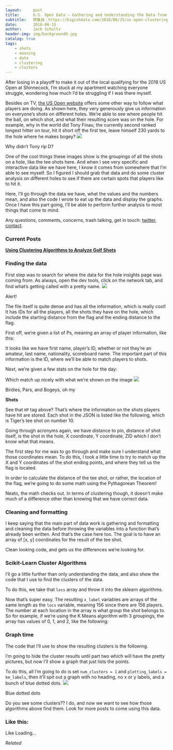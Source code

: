 ```yaml
---
layout:     post
title:      U.S. Open Data — Gathering and Understanding the Data from 2018 Shinnecock
subtitle:   转载自：https://bigishdata.com/2018/06/15/us-open-clustering-part-1-gathering-and-understanding-the-data/
date:       2018-06-15
author:     Jack Schultz
header-img: img/background0.jpg
catalog: true
tags:
    - shots
    - meaning
    - data
    - clustering
    - clusters
---
```


After losing in a playoff to make it out of the local qualifying for the 2018 US Open at Shinnecock, I’m stuck at my apartment watching everyone struggle, wondering how much I’d be struggling if I was there myself.

Besides on TV, [the US Open website](http://www.usopen.com/course.html) offers some other way to follow what players are doing. As shown here, they very generously give us information on everyone’s shots on different holes. We’re able to see where people hit the ball, on which shot, and what their resulting score was on the hole. For example, why in the world did Tony Finau, the currently second ranked longest hitter on tour, hit it short off the first tee, leave himself 230 yards to the hole where he makes bogey?
![](https://bigishdata.files.wordpress.com/2018/06/screen-shot-2018-06-15-at-2-12-03-pm.png?w=489&h=241)


Why didn’t Tony rip D?

One of the cool things these images show is the groupings of all the shots on a hole, like the tee shots here. And when I see very specific and interactive data like we have here, I know it comes from somewhere that I’m able to see myself. So I figured I should grab that data and do some cluster analysis on different holes to see if there are certain spots that players like to hit it.

Here, I’ll go through the data we have, what the values and the numbers mean, and also the code I wrote to eat up the data and display the graphs. Once I have this part going, I’ll be able to perform further analysis to most things that come to mind.

Any questions, comments, concerns, trash talking, get in touch: [twitter](https://twitter.com/jack_schultz), [contact](https://bigishdata.com/contact).

### Current Posts

[**Using Clustering Algorithms to Analyze Golf Shots**](https://bigishdata.com/2018/06/19/using-clustering-algorithms-to-analyze-golf-shots-from-the-u-s-open)

### Finding the data

First step was to search for where the data for the hole insights page was coming from. As always, open the dev tools, click on the network tab, and find what’s getting called with a pretty name.
![](https://bigishdata.files.wordpress.com/2018/06/screen-shot-2018-06-15-at-12-55-52-pm.png?w=417&h=178)


Alert!

The file itself is quite dense and has all the information, which is really cool! It has IDs for all the players, all the shots they have on the hole, which include the starting distance from the flag and the ending distance to the flag.

First off, we’re given a list of Ps, meaning an array of player information, like this:

It looks like we have first name, player’s ID, whether or not they’re an amateur, last name, nationality, scoreboard name. The important part of this information is the ID, where we’ll be able to match players to shots.

Next, we’re given a few stats on the hole for the day:



Which match up nicely with what we’re shown on the image
![](https://bigishdata.files.wordpress.com/2018/06/screen-shot-2018-06-15-at-1-55-56-pm.png?w=253&h=367)


Birdies, Pars, and Bogeys, oh my

**Shots**

See that `HP` tag above? That’s where the information on the shots players have hit are stored. Each shot in the JSON is listed like the following, which is Tiger’s tee shot on number 10.

Going through acronyms again, we have distance to pin, distance of shot itself, is the shot in the hole, X coordinate, Y coordinate, ZID which I don’t know what that means.

The first step for me was to go through and make sure I understand what those coordinates mean. To do this, I took a little time to try to match up the X and Y coordinates of the shot ending points, and where they tell us the flag is located.

In order to calculate the distance of the tee shot, or rather, the location of the flag, we’re going to do some math using the Pythagorean Theorem!

Neato, the math checks out. In terms of clustering though, it doesn’t make much of a difference other than knowing that we have correct data.

### Cleaning and formatting

I keep saying that the main part of data work is gathering and formatting and cleaning the data before throwing the variables into a function that’s already been written. And that’s the case here too. The goal is to have an array of [x, y] coordinates for the result of the tee shot.

Clean looking code, and gets us the differences we’re looking for.

### Scikit-Learn Cluster Algorithms

I’ll go a little further than only understanding the data, and also show the code that I use to find the clusters of the data.

To do this, we take that `locs` array and throw it into the sklearn algorithms.

Now that’s super easy. The resulting `x_label` variables are arrays of the same length as the `locs` variable, meaning 156 since there are 156 players. The number at each location in the array is what group the shot belongs to. So for example, if we’re using the K Means algorithm with 3 groupings, the array has values of 0, 1, and 2, like the following:

### Graph time

The code that I’ll use to show the resulting clusters is the following.

I’m going to hide the cluster results until part two which will have the pretty pictures, but now I’ll show a graph that just lists the points.

To do this, all I’m going to do is set `num_clusters = 1` and `plotting_labels = km_labels`, then it’ll spit out a graph with no heading, no x or y labels, and a bunch of blue dotted dots.
![](https://bigishdata.files.wordpress.com/2018/06/screen-shot-2018-06-15-at-1-29-44-pm.png?w=378&h=282)


Blue dotted dots

Do you see some clusters?? I do, and now we want to see how those algorithms above find them. Look for more posts to come using this data.

### Like this:

Like Loading...


*Related*

